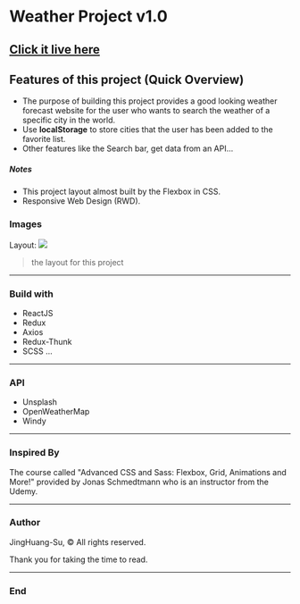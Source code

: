 # Weather Project v1.0

## **[Click it live here](https://weatherlooker.herokuapp.com 'Click it live here')**

## Features of this project (Quick Overview)

- The purpose of building this project provides a good looking weather forecast website for the user who wants to search the weather of a specific city in the world.
- Use **localStorage** to store cities that the user has been added to the favorite list.
- Other features like the Search bar, get data from an API...

##### Notes

- This project layout almost built by the Flexbox in CSS.
- Responsive Web Design (RWD).

### Images

Layout:
![](https://i.imgur.com/sRMNLoB.png)

> the layout for this project

---

### Build with

- ReactJS
- Redux
- Axios
- Redux-Thunk
- SCSS ...

---

### API

- Unsplash
- OpenWeatherMap
- Windy

---

### Inspired By

The course called "Advanced CSS and Sass: Flexbox, Grid, Animations and More!" provided by Jonas Schmedtmann who is an instructor from the Udemy.

---

### Author

JingHuang-Su, &copy; All rights reserved.

Thank you for taking the time to read.

---

### End

